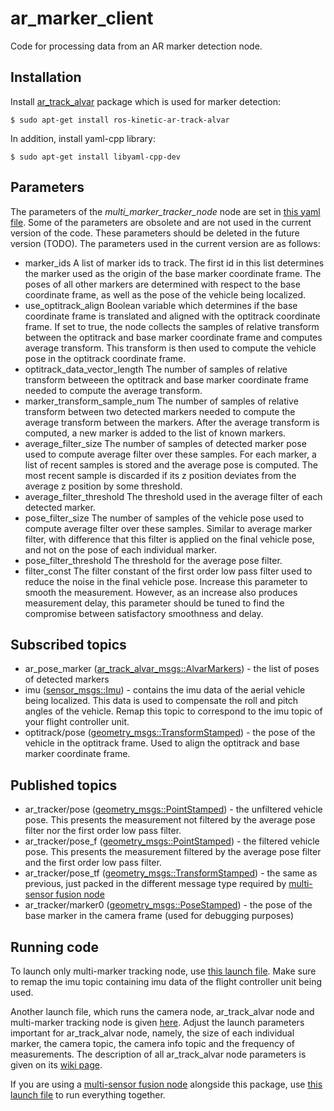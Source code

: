 # ar_marker_client
Code for processing data from an AR marker detection node.

## Installation
Install [ar_track_alvar](http://wiki.ros.org/ar_track_alvar) package which is used for marker detection:
```
$ sudo apt-get install ros-kinetic-ar-track-alvar
```
In addition, install yaml-cpp library:
```
$ sudo apt-get install libyaml-cpp-dev
```
## Parameters
The parameters of the *multi_marker_tracker_node* node are set in [this yaml file](https://github.com/westpoint-robotics/ar_marker_client/blob/master/cfg/multi_marker_tracker.yaml). Some of the parameters are obsolete and are not used in the current version of the code. These parameters should be deleted in the future version (TODO). The parameters used in the current version are as follows:
  * marker_ids  A list of marker ids to track. The first id in this list determines the marker used as the origin of the base marker coordinate frame. The poses of all other markers are determined with respect to the base coordinate frame, as well as the pose of the vehicle being localized.
  * use_optitrack_align Boolean variable which determines if the base coordinate frame is translated and aligned with the optitrack coordinate frame. If set to true, the node collects the samples of relative transform between the optitrack and base marker coordinate frame and computes average transform. This transform is then used to compute the vehicle pose in the optitrack coordinate frame.
  * optitrack_data_vector_length  The number of samples of relative transform betweeen the optitrack and base marker coordinate frame needed to compute the average transform.
  * marker_transform_sample_num The number of samples of relative transform between two detected markers needed to compute the average transform between the markers. After the average transform is computed, a new marker is added to the list of known markers.
  * average_filter_size The number of samples of detected marker pose used to compute average filter over these samples. For each marker, a list of recent samples is stored and the average pose is computed. The most recent sample is discarded if its z position deviates from the average z position by some threshold.
  * average_filter_threshold The threshold used in the average filter of each detected marker.
  * pose_filter_size The number of samples of the vehicle pose used to compute average filter over these samples. Similar to average marker filter, with difference that this filter is applied on the final vehicle pose, and not on the pose of each individual marker.
  * pose_filter_threshold The threshold for the average pose filter.
  * filter_const The filter constant of the first order low pass filter used to reduce the noise in the final vehicle pose. Increase this parameter to smooth the measurement. However, as an increase also produces measurement delay, this parameter should be tuned to find the compromise between satisfactory smoothness and delay.

## Subscribed topics
  * ar_pose_marker ([ar_track_alvar_msgs::AlvarMarkers](http://docs.ros.org/jade/api/ar_track_alvar_msgs/html/msg/AlvarMarkers.html)) - the list of poses of detected markers
  * imu ([sensor_msgs::Imu](http://docs.ros.org/api/sensor_msgs/html/msg/Imu.html)) - contains the imu data of the aerial vehicle being localized. This data is used to compensate the roll and pitch angles of the vehicle. Remap this topic to correspond to the imu topic of your flight controller unit.
  * optitrack/pose ([geometry_msgs::TransformStamped](http://docs.ros.org/api/geometry_msgs/html/msg/TransformStamped.html)) - the pose of the vehicle in the optitrack frame. Used to align the optitrack and base marker coordinate frame.
 
## Published topics
  * ar_tracker/pose ([geometry_msgs::PointStamped](http://docs.ros.org/api/geometry_msgs/html/msg/PointStamped.html)) - the unfiltered vehicle pose. This presents the measurement not filtered by the average pose filter nor the first order low pass filter.
  * ar_tracker/pose_f ([geometry_msgs::PointStamped](http://docs.ros.org/api/geometry_msgs/html/msg/PointStamped.html)) - the filtered vehicle pose. This presents the measurement filtered by the average pose filter and the first order low pass filter.
  * ar_tracker/pose_tf ([geometry_msgs::TransformStamped](http://docs.ros.org/api/geometry_msgs/html/msg/TransformStamped.html)) - the same as previous, just packed in the different message type required by [multi-sensor fusion node](https://github.com/westpoint-robotics/ethzasl_msf)
  * ar_tracker/marker0 ([geometry_msgs::PoseStamped](http://docs.ros.org/api/geometry_msgs/html/msg/PoseStamped.html)) - the pose of the base marker in the camera frame (used for debugging purposes)
  
 ## Running code
 To launch only multi-marker tracking node, use [this launch file](https://github.com/westpoint-robotics/ar_marker_client/blob/master/launch/multi_marker_tracker.launch). Make sure to remap the imu topic containing imu data of the flight controller unit being used.
 
 Another launch file, which runs the camera node, ar_track_alvar node and multi-marker tracking node is given [here](https://github.com/westpoint-robotics/ar_marker_client/blob/master/launch/ar_alvar_camera_multi_marker_tracking.launch). Adjust the launch parameters important for ar_track_alvar node, namely, the size of each individual marker, the camera topic, the camera info topic and the frequency of measurements. The description of all ar_track_alvar node parameters is given on its  [wiki page](http://wiki.ros.org/ar_track_alvar).
 
 If you are using a [multi-sensor fusion node](https://github.com/westpoint-robotics/ethzasl_msf) alongside this package, use [this launch file](https://github.com/westpoint-robotics/ar_marker_client/blob/master/launch/ar_alvar_camera_multi_marker_tracking_msf.launch) to run everything together.
    
